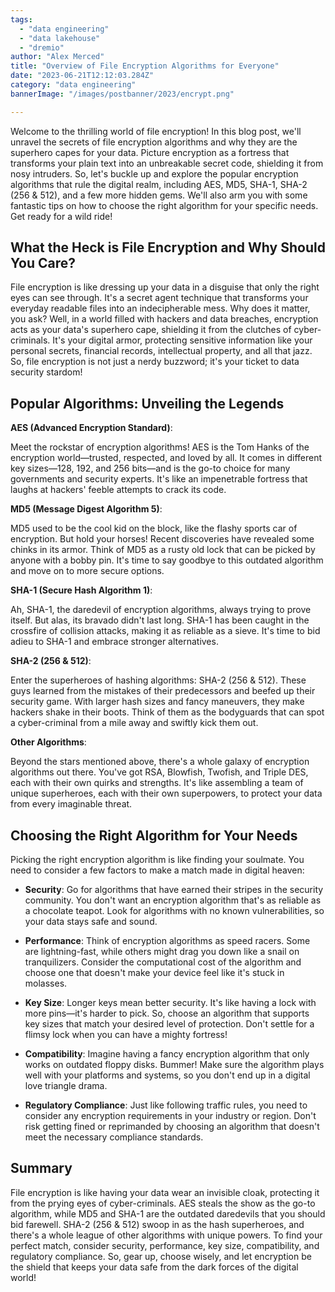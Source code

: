 ```yaml
---
tags:
  - "data engineering"
  - "data lakehouse"
  - "dremio"
author: "Alex Merced"
title: "Overview of File Encryption Algorithms for Everyone"
date: "2023-06-21T12:12:03.284Z"
category: "data engineering"
bannerImage: "/images/postbanner/2023/encrypt.png"

---
```


Welcome to the thrilling world of file encryption! In this blog post, we'll unravel the secrets of file encryption algorithms and why they are the superhero capes for your data. Picture encryption as a fortress that transforms your plain text into an unbreakable secret code, shielding it from nosy intruders. So, let's buckle up and explore the popular encryption algorithms that rule the digital realm, including AES, MD5, SHA-1, SHA-2 (256 & 512), and a few more hidden gems. We'll also arm you with some fantastic tips on how to choose the right algorithm for your specific needs. Get ready for a wild ride!

## What the Heck is File Encryption and Why Should You Care?

File encryption is like dressing up your data in a disguise that only the right eyes can see through. It's a secret agent technique that transforms your everyday readable files into an indecipherable mess. Why does it matter, you ask? Well, in a world filled with hackers and data breaches, encryption acts as your data's superhero cape, shielding it from the clutches of cyber-criminals. It's your digital armor, protecting sensitive information like your personal secrets, financial records, intellectual property, and all that jazz. So, file encryption is not just a nerdy buzzword; it's your ticket to data security stardom!

## Popular Algorithms: Unveiling the Legends

**AES (Advanced Encryption Standard)**:

Meet the rockstar of encryption algorithms! AES is the Tom Hanks of the encryption world—trusted, respected, and loved by all. It comes in different key sizes—128, 192, and 256 bits—and is the go-to choice for many governments and security experts. It's like an impenetrable fortress that laughs at hackers' feeble attempts to crack its code.

**MD5 (Message Digest Algorithm 5)**:

MD5 used to be the cool kid on the block, like the flashy sports car of encryption. But hold your horses! Recent discoveries have revealed some chinks in its armor. Think of MD5 as a rusty old lock that can be picked by anyone with a bobby pin. It's time to say goodbye to this outdated algorithm and move on to more secure options.

**SHA-1 (Secure Hash Algorithm 1)**:

Ah, SHA-1, the daredevil of encryption algorithms, always trying to prove itself. But alas, its bravado didn't last long. SHA-1 has been caught in the crossfire of collision attacks, making it as reliable as a sieve. It's time to bid adieu to SHA-1 and embrace stronger alternatives.

**SHA-2 (256 & 512)**:

Enter the superheroes of hashing algorithms: SHA-2 (256 & 512). These guys learned from the mistakes of their predecessors and beefed up their security game. With larger hash sizes and fancy maneuvers, they make hackers shake in their boots. Think of them as the bodyguards that can spot a cyber-criminal from a mile away and swiftly kick them out.

**Other Algorithms**:

Beyond the stars mentioned above, there's a whole galaxy of encryption algorithms out there. You've got RSA, Blowfish, Twofish, and Triple DES, each with their own quirks and strengths. It's like assembling a team of unique superheroes, each with their own superpowers, to protect your data from every imaginable threat.

## Choosing the Right Algorithm for Your Needs

Picking the right encryption algorithm is like finding your soulmate. You need to consider a few factors to make a match made in digital heaven:

- **Security**: Go for algorithms that have earned their stripes in the security community. You don't want an encryption algorithm that's as reliable as a chocolate teapot. Look for algorithms with no known vulnerabilities, so your data stays safe and sound.

- **Performance**: Think of encryption algorithms as speed racers. Some are lightning-fast, while others might drag you down like a snail on tranquilizers. Consider the computational cost of the algorithm and choose one that doesn't make your device feel like it's stuck in molasses.

- **Key Size**: Longer keys mean better security. It's like having a lock with more pins—it's harder to pick. So, choose an algorithm that supports key sizes that match your desired level of protection. Don't settle for a flimsy lock when you can have a mighty fortress!

- **Compatibility**: Imagine having a fancy encryption algorithm that only works on outdated floppy disks. Bummer! Make sure the algorithm plays well with your platforms and systems, so you don't end up in a digital love triangle drama.

- **Regulatory Compliance**: Just like following traffic rules, you need to consider any encryption requirements in your industry or region. Don't risk getting fined or reprimanded by choosing an algorithm that doesn't meet the necessary compliance standards.

## Summary

File encryption is like having your data wear an invisible cloak, protecting it from the prying eyes of cyber-criminals. AES steals the show as the go-to algorithm, while MD5 and SHA-1 are the outdated daredevils that you should bid farewell. SHA-2 (256 & 512) swoop in as the hash superheroes, and there's a whole league of other algorithms with unique powers. To find your perfect match, consider security, performance, key size, compatibility, and regulatory compliance. So, gear up, choose wisely, and let encryption be the shield that keeps your data safe from the dark forces of the digital world!